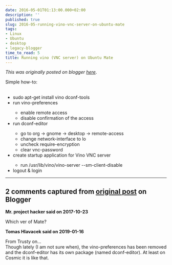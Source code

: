 ```yaml
---
date: 2016-05-01T01:13:00.000+02:00
description: ''
published: true
slug: 2016-05-running-vino-vnc-server-on-ubuntu-mate
tags:
- Linux
- Ubuntu
- desktop
- legacy-blogger
time_to_read: 5
title: Running vino (VNC server) on Ubuntu Mate
---
```


*This was originally posted on blogger [here](https://snarkybrill.blogspot.com/2016/05/running-vino-vnc-server-on-ubuntu-mate.html)*.

Simple how-to:<br />
<br />
<ul>
<li>sudo apt-get install vino dconf-tools</li>
<li>run vino-preferences</li>
<ul>
<li>enable remote access</li>
<li>disable confirmation of the access</li>
</ul>
<li>run dconf-editor</li>
<ul>
<li>go to org -&gt; gnome -&gt; desktop -&gt; remote-access</li>
<li>change network-interface to lo</li>
<li>uncheck require-encryption</li>
<li>clear vnc-password</li>
</ul>
<li>create startup application for Vino VNC server</li>
<ul>
<li>run&nbsp;/usr/lib/vino/vino-server --sm-client-disable</li>
</ul>
<li>logout &amp; login</li>
</ul>

---

## 2 comments captured from [original post](https://snarkybrill.blogspot.com/2016/05/running-vino-vnc-server-on-ubuntu-mate.html) on Blogger

**Mr. project hacker said on 2017-10-23**

Which ver of Mate?

**Tomas Hlavacek said on 2019-01-16**

From Trusty on...<br />Though lately (I am not sure when), the vino-preferences has been removed and the dconf-editor has its own package (named dconf-editor). At least on Cosmic it is like that.

